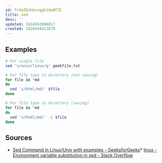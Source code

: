 ```yaml
---
id: fz4eZ6zUocnggh1Uw9FZC
title: sed
desc: ''
updated: 1634563896017
created: 1628444413879
---
```


## Examples

``` bash
# For single file
sed 's/unix/linux/g' geekfile.txt

# For file type in directory (not saving)
for file in *md
do
  sed 's/html/md/' $file
done

# For file type in directory (saving)
for file in *md
do
  sed 's/html/md/' -i $file
done
```

## Sources

* [Sed Command in Linux/Unix with examples - GeeksforGeeks](https://www.geeksforgeeks.org/sed-command-in-linux-unix-with-examples/)* [linux - Environment variable substitution in sed - Stack Overflow](https://stackoverflow.com/questions/584894/environment-variable-substitution-in-sed)
